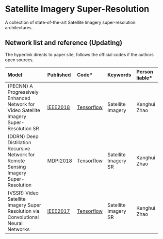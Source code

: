 # Satellite Imagery Super-Resolution
A collection of state-of-the-art Satellite Imagery super-resolution architectures.

## Network list and reference (Updating)
The hyperlink directs to paper site, follows the official codes if the authors open sources.

|Model |Published |Code* |Keywords|Person liable*|
|:-----|:---------|:-----|:-------|:-------|
|(PECNN) A Progressively Enhanced Network for Video Satellite Imagery Super-Resolution SR|[IEEE2018](https://ieeexplore.ieee.org/document/8466642)|[Tensorflow](https://github.com/kuihua/PECNN)| Satellite Imagery |Kanghui Zhao|
|(DDRN) Deep Distillation Recursive Network for Remote Sensing Imagery Super-Resolution|[MDPI2018](https://www.mdpi.com/2072-4292/10/11/1700)|[Tensorflow](https://github.com/kuihua/DDRN)| Satellite Imagery SR|Kanghui Zhao|
|(VSSR) Video Satellite Imagery Super Resolution via Convolutional Neural Networks|[IEEE2017](https://ieeexplore.ieee.org/abstract/document/8101498)|[Tensorflow](https://github.com/zhouliguo/VSSR)| Satellite Imagery SR|Kanghui Zhao|

